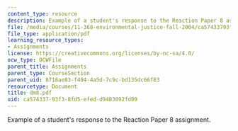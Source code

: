 ```yaml
---
content_type: resource
description: Example of a student's response to the Reaction Paper 8 assignment.
file: /media/courses/11-368-environmental-justice-fall-2004/ca57433793f38fd5efedd9483092fd09_dm8.pdf
file_type: application/pdf
learning_resource_types:
- Assignments
license: https://creativecommons.org/licenses/by-nc-sa/4.0/
ocw_type: OCWFile
parent_title: Assignments
parent_type: CourseSection
parent_uid: 8718ae83-f494-4a5d-7c9c-bd135dc66f83
resourcetype: Document
title: dm8.pdf
uid: ca574337-93f3-8fd5-efed-d9483092fd09
---
```

Example of a student's response to the Reaction Paper 8 assignment.